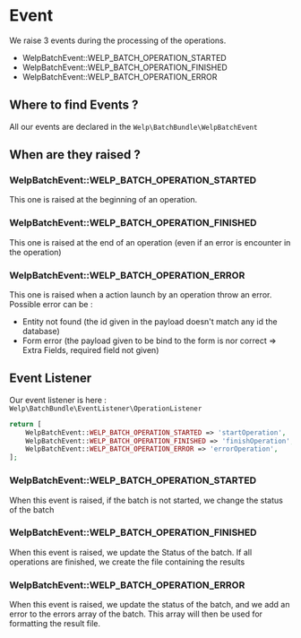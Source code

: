 # Event

We raise 3 events during the processing of the operations.

* WelpBatchEvent::WELP_BATCH_OPERATION_STARTED
* WelpBatchEvent::WELP_BATCH_OPERATION_FINISHED
* WelpBatchEvent::WELP_BATCH_OPERATION_ERROR

## Where to find Events ?

All our events are declared in the `Welp\BatchBundle\WelpBatchEvent`

## When are they raised ?

### WelpBatchEvent::WELP_BATCH_OPERATION_STARTED

This one is raised at the beginning of an operation.

### WelpBatchEvent::WELP_BATCH_OPERATION_FINISHED

This one is raised at the end of an operation (even if an error is encounter in the operation)

### WelpBatchEvent::WELP_BATCH_OPERATION_ERROR

This one is raised when a action launch by an operation throw an error. Possible error can be :

* Entity not found (the id given in the payload doesn't match any id the database)
* Form error (the payload given to be bind to the form is nor correct => Extra Fields, required field not given)

## Event Listener

Our event listener is here : `Welp\BatchBundle\EventListener\OperationListener`

```php
return [
    WelpBatchEvent::WELP_BATCH_OPERATION_STARTED => 'startOperation',
    WelpBatchEvent::WELP_BATCH_OPERATION_FINISHED => 'finishOperation',
    WelpBatchEvent::WELP_BATCH_OPERATION_ERROR => 'errorOperation',
];
```

### WelpBatchEvent::WELP_BATCH_OPERATION_STARTED

When this event is raised, if the batch is not started, we change the status of the batch

### WelpBatchEvent::WELP_BATCH_OPERATION_FINISHED

When this event is raised, we update the Status of the batch. If all operations are finished, we create the file containing the results

### WelpBatchEvent::WELP_BATCH_OPERATION_ERROR

When this event is raised, we update the status of the batch, and we add an error to the errors array of the batch. This array will then be used for formatting the result file.
